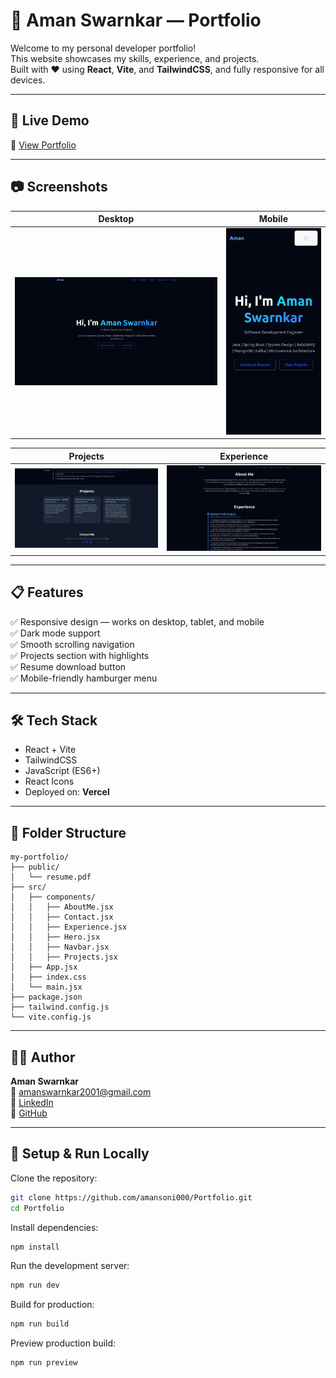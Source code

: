# 🚀 Aman Swarnkar — Portfolio

Welcome to my personal developer portfolio!  
This website showcases my skills, experience, and projects.  
Built with ❤️ using **React**, **Vite**, and **TailwindCSS**, and fully responsive for all devices.

---

## 🌟 Live Demo
🔗 [View Portfolio](https://portfolio-beta-umber-35.vercel.app/)

---

## 📷 Screenshots

| Desktop | Mobile |
|---------|--------|
| ![desktop](./screenshots/desktop.png) | ![mobile](./screenshots/mobile.png) |


| Projects | Experience |
|----------|--------|
| ![](./screenshots/desktop-project.png) | ![](./screenshots/desktop-exp.png) |

---

## 📋 Features

✅ Responsive design — works on desktop, tablet, and mobile  
✅ Dark mode support  
✅ Smooth scrolling navigation  
✅ Projects section with highlights  
✅ Resume download button  
✅ Mobile-friendly hamburger menu

---

## 🛠️ Tech Stack

- React + Vite
- TailwindCSS
- JavaScript (ES6+)
- React Icons
- Deployed on: **Vercel**

---

## 📁 Folder Structure

```
my-portfolio/
├── public/
│   └── resume.pdf
├── src/
│   ├── components/
│   │   ├── AboutMe.jsx
│   │   ├── Contact.jsx
│   │   ├── Experience.jsx
│   │   ├── Hero.jsx
│   │   ├── Navbar.jsx
│   │   ├── Projects.jsx
│   ├── App.jsx
│   ├── index.css
│   └── main.jsx
├── package.json
├── tailwind.config.js
└── vite.config.js
```

---

## 👨‍💻 Author

**Aman Swarnkar**  
📧 [amanswarnkar2001@gmail.com](mailto:amanswarnkar2001@gmail.com)  
🔗 [LinkedIn](https://www.linkedin.com/in/aman-swarn/)  
🔗 [GitHub](https://github.com/amansoni000)

---

## 🚀 Setup & Run Locally

Clone the repository:
```bash
git clone https://github.com/amansoni000/Portfolio.git
cd Portfolio
```

Install dependencies:
```bash
npm install
```

Run the development server:
```bash
npm run dev
```

Build for production:
```bash
npm run build
```

Preview production build:
```bash
npm run preview
```
